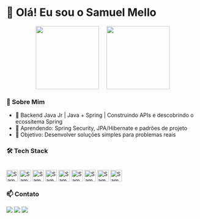 # 👋 Olá! Eu sou o Samuel Mello 

<div align="center" style="display: flex; gap: 20px; justify-content: center; flex-wrap: wrap;">
  <a href="https://baecons.ai/samuelmello79">
    <img 
      height="165" 
      src="https://github-readme-stats.vercel.app/api?username=SamuelMello79&show_icons=true&theme=dracula&include_all_commits=true&hide=contribs,prs,issues" 
    />
  </a>
  <img 
    height="165" 
    src="https://github-readme-stats.vercel.app/api/top-langs?username=SamuelMello79&layout=compact&langs_count=8&theme=dracula&hide=html,css" 
  />
</div>


### 📌 Sobre Mim

- 🔭 Backend Java Jr | Java + Spring | Construindo APIs e descobrindo o ecossitema Spring
- 🌱 Aprendendo: Spring Security, JPA/Hibernate e padrões de projeto
- 🚀 Objetivo: Desenvolver soluções simples para problemas reais



### 🛠️ Tech Stack
<div style="display: inline_block"><br>
  <img align="center" alt="Samu-Java" height="30" src="https://img.shields.io/badge/Java-ED8B00?style=for-the-badge&logo=openjdk&logoColor=white"/>
  <img align="center" alt="Samu-Spring" height="30"  src="https://img.shields.io/badge/Spring-6DB33F?style=for-the-badge&logo=spring&logoColor=white"/>
  <img align="center" alt="Samu-Spring-Boot" height="30"  src="https://img.shields.io/badge/Spring_Boot-6DB33F?style=for-the-badge&logo=spring-boot&logoColor=white"/>
  <img align="center" alt="Samu-Java" height="30" src="https://img.shields.io/badge/PostgreSQL-4169E1?style=for-the-badge&logo=postgresql&logoColor=white"/>
  <img align="center" alt="Samu-HTML" height="30"  src="https://img.shields.io/badge/MySQL-4479A1?style=for-the-badge&logo=mysql&logoColor=white"/>
  <img align="center" alt="Samu-Java" height="30" src="https://img.shields.io/badge/MongoDB-47A248?style=for-the-badge&logo=mongodb&logoColor=white"/>
  <img align="center" alt="Samu-CSS" height="30"  src="https://img.shields.io/badge/Hibernate-59666C?style=for-the-badge&logo=hibernate&logoColor=white"/>
  <img align="center" alt="Samu-Spring" height="30" src="https://img.shields.io/badge/Git-F05032?style=for-the-badge&logo=git&logoColor=white" />
  <img align="center" alt="Samu-Java" height="30" src="https://img.shields.io/badge/Docker-2496ED?style=for-the-badge&logo=docker&logoColor=white"/>
 </div>



### 📫 Contato
<div>
  <a href="https://www.linkedin.com/in/samuel-silva-mello?utm_source=share&utm_campaign=share_via&utm_content=profile&utm_medium=android_app" target="_blank"><img src="https://img.shields.io/badge/LinkedIn-0077B5?style=for-the-badge&logo=linkedin&logoColor=white"/></a>
  <a href="mailto:mello.developer797@gmail.com" target="_blank"><img src="https://img.shields.io/badge/Gmail-D14836?style=for-the-badge&logo=gmail&logoColor=white"/></a>
  <a href="https://www.instagram.com/samuel.smello" target="_blank"><img src="https://img.shields.io/badge/Instagram-E4405F?style=for-the-badge&logo=instagram&logoColor=white"/></a>
</div>
